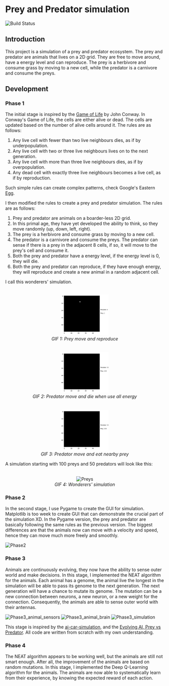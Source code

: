 # Prey and Predator simulation

![Build Status](https://img.shields.io/badge/Status-Active-green.svg)

## Introduction

This project is a simulation of a prey and predator ecosystem. The prey and predator are animals that lives on a 2D grid. They are free to move around, have a energy level and can reproduce. The prey is a herbivore and consume grass by moving to a new cell, while the predator is a carnivore and consume the preys.

## Development

### Phase 1

The initial stage is inspired by the [Game of Life](https://en.wikipedia.org/wiki/Conway%27s_Game_of_Life) by John Conway. In Conway's Game of Life, the cells are either alive or dead. The cells are updated based on the number of alive cells around it. The rules are as follows:

1. Any live cell with fewer than two live neighbours dies, as if by underpopulation.
2. Any live cell with two or three live neighbours lives on to the next generation.
3. Any live cell with more than three live neighbours dies, as if by overpopulation.
4. Any dead cell with exactly three live neighbours becomes a live cell, as if by reproduction.

Such simple rules can create complex patterns, check Google's Eastern [Egg](https://www.google.com/search?q=conway+game+of+life&rlz=1C5CHFA_enAU978AU980&oq=conway+game+of+life&gs_lcrp=EgZjaHJvbWUyBggAEEUYOTIHCAEQLhiABDINCAIQLhiDARixAxiABDINCAMQLhivARjHARiABDIHCAQQABiABDIHCAUQLhiABDIHCAYQABiABDINCAcQLhivARjHARiABDIHCAgQABiABNIBCDc5ODVqMGo3qAIAsAIA&sourceid=chrome&ie=UTF-8).

I then modified the rules to create a prey and predator simulation. The rules are as follows:

1. Prey and predator are animals on a boarder-less 2D grid.
2. In this primal age, they have yet developed the ability to think, so they move randomly (up, down, left, right).
3. The prey is a herbivore and consume grass by moving to a new cell.
4. The predator is a carnivore and consume the preys. The predator can sense if there is a prey in the adjacent 8 cells, if so, it will move to the prey's cell and consume it.
5. Both the prey and predator have a energy level, if the energy level is 0, they will die.
6. Both the prey and predator can reproduce, if they have enough energy, they will reproduce and create a new animal in a random adjacent cell.

I call this wonderers' simulation.

<br>

<div align="center">
  <img src="gif/phase_1/prey_move.gif" alt="Preys" width="30%"/>
</div>

<div align="center">
  <em>GIF 1: Prey move and reproduce</em>
</div>

<br>

<br>

<div align="center">
  <img src="gif/phase_1/predator_die.gif" alt="Preys" width="30%"/>
</div>

<div align="center">
  <em>GIF 2: Predator move and die when use all energy</em>
</div>

<br>

<br>

<div align="center">
  <img src="gif/phase_1/predator_eat.gif" alt="Preys" width="30%"/>
</div>

<div align="center">
  <em>GIF 3: Predator move and eat nearby prey</em>
</div>

A simulation starting with 100 preys and 50 predators will look like this:

<br>

<div align="center">
  <img src="gif/phase_1/simulation.gif" alt="Preys" width="30%"/>
</div>

<div align="center">
  <em>GIF 4: Wonderers' simulation</em>
</div>

### Phase 2

In the second stage, I use Pygame to create the GUI for simulation. Matplotlib is too week to create GUI that can demonstrate the crucial part of the simulation XD. In the Pygame version, the prey and predator are basically following the same rules as the previous version. The biggest differences are that the animals now can move with a velocity and speed, hence they can move much more freely and smoothly.

![Phase2](Phase2.gif)

### Phase 3

Animals are continuously evolving, they now have the ability to sense outer world and make decisions. In this stage, I implemented the NEAT algorithm for the animals. Each animal has a genome, the animal live the longest in the simulation will be able to pass its genome to the next generation. The next generation will have a chance to mutate its genome. The mutation can be a new connection between neurons, a new neuron, or a new weight for the connection. Consequently, the animals are able to sense outer world with their antennas.

![Phase3_animal_sensors](Phase3_animal_sensors.gif)
![Phase3_animal_brain](Phase3_animal_brain.gif)
![Phase3_simulation](Phase3_simulation.gif)

This stage is inspired by the [ai-car-simulation](https://github.com/NeuralNine/ai-car-simulation/tree/master), and the [Evolving AI, Prey vs Predator](https://www.youtube.com/watch?v=qwrp3lB-jkQ&t=335s). All code are written from scratch with my own understanding.

### Phase 4

The NEAT algorithm appears to be working well, but the animals are still not smart enough. After all, the improvement of the animals are based on random mutations. In this stage, I implemented the Deep Q-Learning algorithm for the animals. The animals are now able to systematically learn from their experience, by knowing the expected reward of each action.
